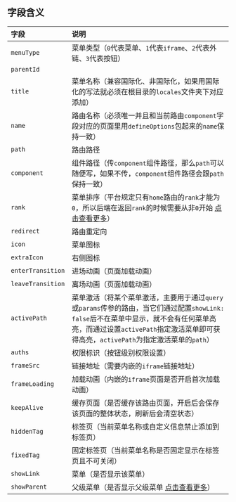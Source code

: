 ## 字段含义

| 字段              | 说明                                                         |
| :---------------- | :----------------------------------------------------------- |
| `menuType`        | 菜单类型（`0`代表菜单、`1`代表`iframe`、`2`代表外链、`3`代表按钮） |
| `parentId`        |                                                              |
| `title`           | 菜单名称（兼容国际化、非国际化，如果用国际化的写法就必须在根目录的`locales`文件夹下对应添加） |
| `name`            | 路由名称（必须唯一并且和当前路由`component`字段对应的页面里用`defineOptions`包起来的`name`保持一致） |
| `path`            | 路由路径                                                     |
| `component`       | 组件路径（传`component`组件路径，那么`path`可以随便写，如果不传，`component`组件路径会跟`path`保持一致） |
| `rank`            | 菜单排序（平台规定只有`home`路由的`rank`才能为`0`，所以后端在返回`rank`的时候需要从非`0`开始 [点击查看更多](https://pure-admin.github.io/pure-admin-doc/pages/routerMenu/#%E8%8F%9C%E5%8D%95%E6%8E%92%E5%BA%8F-rank)） |
| `redirect`        | 路由重定向                                                   |
| `icon`            | 菜单图标                                                     |
| `extraIcon`       | 右侧图标                                                     |
| `enterTransition` | 进场动画（页面加载动画）                                     |
| `leaveTransition` | 离场动画（页面加载动画）                                     |
| `activePath`      | 菜单激活（将某个菜单激活，主要用于通过`query`或`params`传参的路由，当它们通过配置`showLink: false`后不在菜单中显示，就不会有任何菜单高亮，而通过设置`activePath`指定激活菜单即可获得高亮，`activePath`为指定激活菜单的`path`） |
| `auths`           | 权限标识（按钮级别权限设置）                                 |
| `frameSrc`        | 链接地址（需要内嵌的`iframe`链接地址）                       |
| `frameLoading`    | 加载动画（内嵌的`iframe`页面是否开启首次加载动画）           |
| `keepAlive`       | 缓存页面（是否缓存该路由页面，开启后会保存该页面的整体状态，刷新后会清空状态） |
| `hiddenTag`       | 标签页（当前菜单名称或自定义信息禁止添加到标签页）           |
| `fixedTag`        | 固定标签页（当前菜单名称是否固定显示在标签页且不可关闭）           |
| `showLink`        | 菜单（是否显示该菜单）                                       |
| `showParent`      | 父级菜单（是否显示父级菜单 [点击查看更多](https://pure-admin.github.io/pure-admin-doc/pages/routerMenu/#%E7%AC%AC%E4%B8%80%E7%A7%8D-%E8%AF%A5%E6%A8%A1%E5%BC%8F%E9%92%88%E5%AF%B9%E7%88%B6%E7%BA%A7%E8%8F%9C%E5%8D%95%E4%B8%8B%E5%8F%AA%E6%9C%89%E4%B8%80%E4%B8%AA%E5%AD%90%E8%8F%9C%E5%8D%95%E7%9A%84%E6%83%85%E5%86%B5-%E5%9C%A8%E5%AD%90%E8%8F%9C%E5%8D%95%E7%9A%84-meta-%E5%B1%9E%E6%80%A7%E4%B8%AD%E5%8A%A0%E4%B8%8A-showparent-true-%E5%8D%B3%E5%8F%AF)） |

